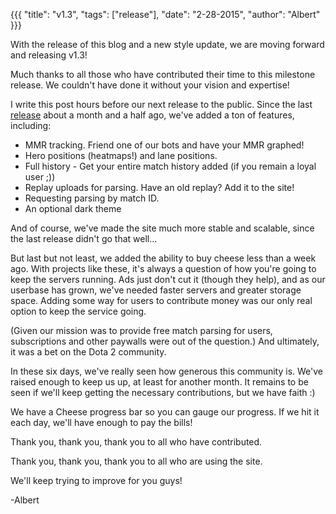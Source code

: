 {{{
  "title": "v1.3",
  "tags": ["release"],
  "date": "2-28-2015",
  "author": "Albert"
}}}

With the release of this blog and a new style update, we are moving forward and releasing v1.3!

Much thanks to all those who have contributed their time to this milestone release. We couldn't have
done it without your vision and expertise!

I write this post hours before our next release to the public. Since the last [release](http://redd.it/2sp595)
about a month and a half ago, we've added a ton of features, including:

* MMR tracking. Friend one of our bots and have your MMR graphed!
* Hero positions (heatmaps!) and lane positions.
* Full history - Get your entire match history added (if you remain a loyal user ;))
* Replay uploads for parsing. Have an old replay? Add it to the site!
* Requesting parsing by match ID.
* An optional dark theme

And of course, we've made the site much more stable and scalable, since the last release didn't go that well...

But last but not least, we added the ability to buy cheese less than a week ago.
With projects like these, it's always a question of how you're going to keep the servers running.
Ads just don't cut it (though they help), and as our userbase has grown, we've needed faster servers 
and greater storage space. Adding some way for users to contribute money was our only real option to
keep the service going.

(Given our mission was to provide free match parsing for users, subscriptions and other paywalls were
out of the question.) And ultimately, it was a bet on the Dota 2 community.

In these six days, we've really seen how generous this community is. We've raised enough to keep us up,
at least for another month. It remains to be seen if we'll keep getting the necessary
contributions, but we have faith :)

We have a Cheese progress bar so you can gauge our progress. If we hit it each day, we'll
have enough to pay the bills!

<script src="https://gist.github.com/albertcui/a3daf8eca79775190328.js"></script>

Thank you, thank you, thank you to all who have contributed.

Thank you, thank you, thank you to all who are using the site.

We'll keep trying to improve for you guys!

-Albert
